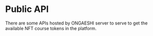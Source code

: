 # Public API

There are some APIs hosted by ONGAESHI server to serve to get the available NFT course tokens in the platform.
